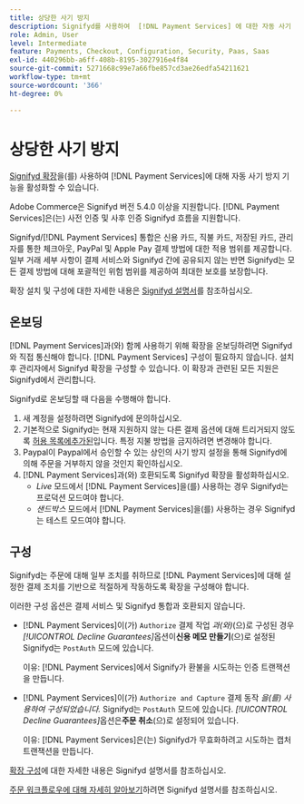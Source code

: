 ```yaml
---
title: 상당한 사기 방지
description: Signifyd를 사용하여  [!DNL Payment Services] 에 대한 자동 사기 방지 기능을 활성화합니다.
role: Admin, User
level: Intermediate
feature: Payments, Checkout, Configuration, Security, Paas, Saas
exl-id: 440296bb-a6ff-408b-8195-3027916e4f84
source-git-commit: 5271668c99e7a66fbe857cd3ae26edfa54211621
workflow-type: tm+mt
source-wordcount: '366'
ht-degree: 0%

---
```


# 상당한 사기 방지

[Signifyd 확장](https://commercemarketplace.adobe.com/signifyd-module-connect.html)을(를) 사용하여 [!DNL Payment Services]에 대해 자동 사기 방지 기능을 활성화할 수 있습니다.

Adobe Commerce은 Signifyd 버전 5.4.0 이상을 지원합니다. [!DNL Payment Services]은(는) 사전 인증 및 사후 인증 Signifyd 흐름을 지원합니다.

Signifyd/[!DNL Payment Services] 통합은 신용 카드, 직불 카드, 저장된 카드, 관리자를 통한 체크아웃, PayPal 및 Apple Pay 결제 방법에 대한 적용 범위를 제공합니다. 일부 거래 세부 사항이 결제 서비스와 Signifyd 간에 공유되지 않는 반면 Signifyd는 모든 결제 방법에 대해 포괄적인 위험 범위를 제공하여 최대한 보호를 보장합니다.

확장 설치 및 구성에 대한 자세한 내용은 [Signifyd 설명서](https://community.signifyd.com/support/s/article/magento-2-extension-install-guide?language=en_US#downloadandinstallingmagento2extension)를 참조하십시오.

## 온보딩

[!DNL Payment Services]과(와) 함께 사용하기 위해 확장을 온보딩하려면 Signifyd와 직접 통신해야 합니다. [!DNL Payment Services] 구성이 필요하지 않습니다. 설치 후 관리자에서 Signifyd 확장을 구성할 수 있습니다. 이 확장과 관련된 모든 지원은 Signifyd에서 관리합니다.

Signifyd로 온보딩할 때 다음을 수행해야 합니다.

1. 새 계정을 설정하려면 Signifyd에 문의하십시오.
1. 기본적으로 Signifyd는 현재 지원하지 않는 다른 결제 옵션에 대해 트리거되지 않도록 [허용 목록에추가된](https://github.com/signifyd/magento2/blob/main/docs/RESTRICT-PAYMENTS.md)입니다. 특정 지불 방법을 금지하려면 변경해야 합니다.
1. Paypal이 Paypal에서 승인할 수 있는 상인의 사기 방지 설정을 통해 Signifyd에 의해 주문을 거부하지 않을 것인지 확인하십시오.
1. [!DNL Payment Services]과(와) 호환되도록 Signifyd 확장을 활성화하십시오.
   * _Live_ 모드에서 [!DNL Payment Services]을(를) 사용하는 경우 Signifyd는 프로덕션 모드여야 합니다.
   * _샌드박스_ 모드에서 [!DNL Payment Services]을(를) 사용하는 경우 Signifyd는 테스트 모드여야 합니다.

## 구성

Signifyd는 주문에 대해 일부 조치를 취하므로 [!DNL Payment Services]에 대해 설정한 결제 조치를 기반으로 적절하게 작동하도록 확장을 구성해야 합니다.

이러한 구성 옵션은 결제 서비스 및 Signifyd 통합과 호환되지 않습니다.

* [!DNL Payment Services]이(가) `Authorize` 결제 작업 _과(와)_(으)로 구성된 경우 _[!UICONTROL Decline Guarantees]_&#x200B;옵션이&#x200B;**신용 메모 만들기**(으)로 설정된 Signifyd는 `PostAuth` 모드에 있습니다.

  이유: [!DNL Payment Services]에서 Signify가 환불을 시도하는 인증 트랜잭션을 만듭니다.


* [!DNL Payment Services]이(가) `Authorize and Capture` 결제 동작 _을(를) 사용하여 구성되었습니다._ Signifyd는 `PostAuth` 모드에 있습니다. _[!UICONTROL Decline Guarantees]_&#x200B;옵션은&#x200B;**주문 취소**(으)로 설정되어 있습니다.

  이유: [!DNL Payment Services]은(는) Signifyd가 무효화하려고 시도하는 캡처 트랜잭션을 만듭니다.


[확장 구성](https://community.signifyd.com/support/s/article/magento-2-extension-install-guide?language=en_US#configuringmagento2extension)에 대한 자세한 내용은 Signifyd 설명서를 참조하십시오.

[주문 워크플로우에 대해 자세히 알아보기](https://community.signifyd.com/support/s/article/magento-2-extension-install-guide?language=en_US#howmagento2works)하려면 Signifyd 설명서를 참조하십시오.
